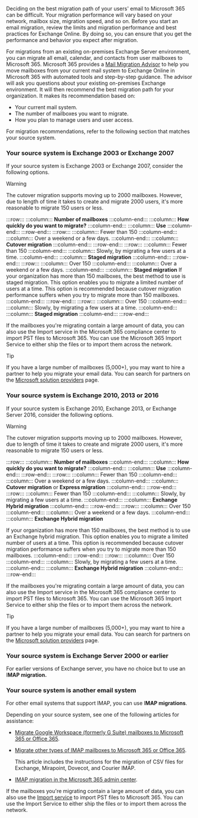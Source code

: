 Deciding on the best migration path of your users' email to Microsoft 365 can be difficult. Your migration performance will vary based on your network, mailbox size, migration speed, and so on. Before you start an email migration, review the limits and migration performance and best practices for Exchange Online. By doing so, you can ensure that you get the performance and behavior you expect after migration.

For migrations from an existing on-premises Exchange Server environment, you can migrate all email, calendar, and contacts from user mailboxes to Microsoft 365. Microsoft 365 provides a [Mail Migration Advisor](https://aka.ms/MailSetupAdvisorFromEDA) to help you move mailboxes from your current mail system to Exchange Online in Microsoft 365 with automated tools and step-by-step guidance. The advisor will ask you questions about your existing on-premises Exchange environment. It will then recommend the best migration path for your organization. It makes its recommendation based on:

 -  Your current mail system.
 -  The number of mailboxes you want to migrate.
 -  How you plan to manage users and user access.

For migration recommendations, refer to the following section that matches your source system.

### Your source system is Exchange 2003 or Exchange 2007

If your source system is Exchange 2003 or Exchange 2007, consider the following options.

> [!WARNING]
> The cutover migration supports moving up to 2000 mailboxes. However, due to length of time it takes to create and migrate 2000 users, it's more reasonable to migrate 150 users or less.

:::row:::
  :::column:::
    **Number of mailboxes**
  :::column-end:::
  :::column:::
    **How quickly do you want to migrate?**
  :::column-end:::
  :::column:::
    **Use**
  :::column-end:::
:::row-end:::
:::row:::
  :::column:::
    Fewer than 150
  :::column-end:::
  :::column:::
    Over a weekend or a few days.
  :::column-end:::
  :::column:::
    **Cutover migration**
  :::column-end:::
:::row-end:::
:::row:::
  :::column:::
    Fewer than 150
  :::column-end:::
  :::column:::
    Slowly, by migrating a few users at a time.
  :::column-end:::
  :::column:::
    **Staged migration**
  :::column-end:::
:::row-end:::
:::row:::
  :::column:::
    Over 150
  :::column-end:::
  :::column:::
    Over a weekend or a few days.
  :::column-end:::
  :::column:::
    **Staged migration**
If your organization has more than 150 mailboxes, the best method to use is staged migration. This option enables you to migrate a limited number of users at a time. This option is recommended because cutover migration performance suffers when you try to migrate more than 150 mailboxes.
  :::column-end:::
:::row-end:::
:::row:::
  :::column:::
    Over 150
  :::column-end:::
  :::column:::
    Slowly, by migrating a few users at a time.
  :::column-end:::
  :::column:::
    **Staged migration**
  :::column-end:::
:::row-end:::


If the mailboxes you're migrating contain a large amount of data, you can also use the Import service in the Microsoft 365 compliance center to import PST files to Microsoft 365. You can use the Microsoft 365 Import Service to either ship the files or to import them across the network.

> [!TIP]
> If you have a large number of mailboxes (5,000+), you may want to hire a partner to help you migrate your email data. You can search for partners on the [Microsoft solution providers](https://www.microsoft.com/solution-providers/) page.

### Your source system is Exchange 2010, 2013 or 2016

If your source system is Exchange 2010, Exchange 2013, or Exchange Server 2016, consider the following options.

> [!WARNING]
> The cutover migration supports moving up to 2000 mailboxes. However, due to length of time it takes to create and migrate 2000 users, it's more reasonable to migrate 150 users or less.

:::row:::
  :::column:::
    **Number of mailboxes**
  :::column-end:::
  :::column:::
    **How quickly do you want to migrate?**
  :::column-end:::
  :::column:::
    **Use**
  :::column-end:::
:::row-end:::
:::row:::
  :::column:::
    Fewer than 150
  :::column-end:::
  :::column:::
    Over a weekend or a few days.
  :::column-end:::
  :::column:::
    **Cutover migration** or **Express migration**
  :::column-end:::
:::row-end:::
:::row:::
  :::column:::
    Fewer than 150
  :::column-end:::
  :::column:::
    Slowly, by migrating a few users at a time.
  :::column-end:::
  :::column:::
    **Exchange Hybrid migration**
  :::column-end:::
:::row-end:::
:::row:::
  :::column:::
    Over 150
  :::column-end:::
  :::column:::
    Over a weekend or a few days.
  :::column-end:::
  :::column:::
    **Exchange Hybrid migration**

If your organization has more than 150 mailboxes, the best method is to use an Exchange hybrid migration. This option enables you to migrate a limited number of users at a time. This option is recommended because cutover migration performance suffers when you try to migrate more than 150 mailboxes.
  :::column-end:::
:::row-end:::
:::row:::
  :::column:::
    Over 150
  :::column-end:::
  :::column:::
    Slowly, by migrating a few users at a time.
  :::column-end:::
  :::column:::
    **Exchange Hybrid migration**
  :::column-end:::
:::row-end:::


If the mailboxes you're migrating contain a large amount of data, you can also use the Import service in the Microsoft 365 compliance center to import PST files to Microsoft 365. You can use the Microsoft 365 Import Service to either ship the files or to import them across the network.

> [!TIP]
> If you have a large number of mailboxes (5,000+), you may want to hire a partner to help you migrate your email data. You can search for partners on the [Microsoft solution providers](https://www.microsoft.com/solution-providers/) page.

### Your source system is Exchange Server 2000 or earlier

For earlier versions of Exchange server, you have no choice but to use an I**MAP migration.**

### Your source system is another email system

For other email systems that support IMAP, you can use I**MAP migrations**.

Depending on your source system, see one of the following articles for assistance:

 -  [Migrate Google Workspace (formerly G Suite) mailboxes to Microsoft 365 or Office 365](/exchange/mailbox-migration/migrating-imap-mailboxes/migrate-g-suite-mailboxes).
 -  [Migrate other types of IMAP mailboxes to Microsoft 365 or Office 365](/exchange/mailbox-migration/migrating-imap-mailboxes/migrate-other-types-of-imap-mailboxes).
    
    This article includes the instructions for the migration of CSV files for Exchange, Mirapoint, Dovecot, and Courier IMAP.
 -  [IMAP migration in the Microsoft 365 admin center](/exchange/mailbox-migration/migrating-imap-mailboxes/imap-migration-in-the-admin-center).

If the mailboxes you're migrating contain a large amount of data, you can also use the [Import service](/microsoft-365/compliance/importing-pst-files-to-office-365) to import PST files to Microsoft 365. You can use the Import Service to either ship the files or to import them across the network.
